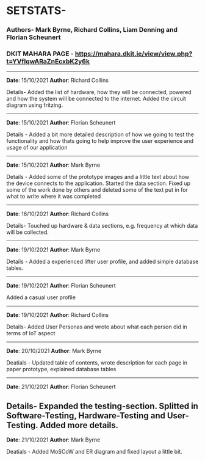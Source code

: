 # SETSTATS-
### Authors- Mark Byrne, Richard Collins, Liam Denning and Florian Scheunert
### DKIT MAHARA PAGE - https://mahara.dkit.ie/view/view.php?t=YVflqwARaZnEcxbK2y6k

---

**Date**: 15/10/2021
**Author**: Richard Collins

Details-
Added the list of hardware, how they will be connected, powered and how the system will be connected to the internet.
Added the circuit diagram using fritzing.

---

**Date**: 15/10/2021
**Author**: Florian Scheunert

Details -
Added a bit more detailed description of how we going to test the functionality and how thats going to help improve
the user experience and usage of our application

---

**Date**: 15/10/2021 
**Author**: Mark Byrne

Details -
Added some of the prototype images and a little text about how the device connects to the application.
Started the data section.
Fixed up some of the work done by others and deleted some of the text put in for what to write where it was completed

---

**Date**: 16/10/2021 
**Author**: Richard Collins

Details-
Touched up hardware & data sections, e.g. frequency at which data will be collected.

---

**Date**: 19/10/2021 
**Author**: Mark Byrne 

Details - 
Added a experienced lifter user profile, and added simple database tables.

---

**Date**: 19/10/2021
**Author**: Florian Scheunert

Added a casual user profile

---

**Date**: 19/10/2021 
**Author**: Richard Collins

Details- Added User Personas and wrote about what each person did in terms of IoT aspect

---

**Date**: 20/10/2021 
**Author**: Mark Byrne

Deatials -
 Updated table of contents, wrote description for each page in paper prototype, explained database tables

---

**Date**: 21/10/2021
**Author**: Florian Scheunert

Details-
Expanded the testing-section. Splitted in Software-Testing, Hardware-Testing and User-Testing.
Added more details.
---

**Date**: 21/10/2021 
**Author**: Mark Byrne

Deatials -
 Added MoSCoW and ER diagram and fixed layout a little bit.
